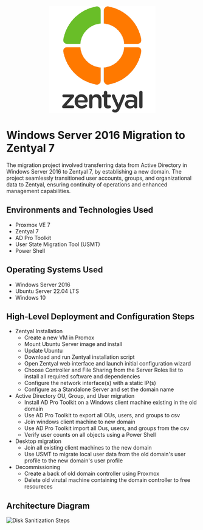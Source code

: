 <p align="center">
<img src="assets/zentyal-logo.png" alt="Zentyal Logo" />
</p>

# Windows Server 2016 Migration to Zentyal 7
The migration project involved transferring data from Active Directory in Windows Server 2016 to Zentyal 7, by establishing a new domain. The project seamlessly transitioned user accounts, groups, and organizational data to Zentyal, ensuring continuity of operations and enhanced management capabilities.

## Environments and Technologies Used

- Proxmox VE 7
- Zentyal 7
- AD Pro Toolkit
- User State Migration Tool (USMT)
- Power Shell

## Operating Systems Used

- Windows Server 2016
- Ubuntu Server 22.04 LTS
- Windows 10

## High-Level Deployment and Configuration Steps

- Zentyal Installation
    - Create a new VM in Promox
    - Mount Ubuntu Server image and install
    - Update Ubuntu
    - Download and run Zentyal installation script
    - Open Zentyal web interface and launch initial configuration wizard
    - Choose Controller and File Sharing from the Server Roles list to install all required software and dependencies
    - Configure the network interface(s) with a static IP(s)
    - Configure as a Standalone Server and set the domain name
- Active Directory OU, Group, and User migration
    - Install AD Pro Toolkit on a Windows client machine existing in the old domain
    - Use AD Pro Toolkit to export all OUs, users, and groups to csv
    - Join windows client machine to new domain
    - Use AD Pro Toolkit import all Ous, users, and groups from the csv
    - Verify user counts on all objects using a Power Shell 
- Desktop migration
    - Join all existing client machines to the new domain
    - Use USMT to migrate local user data from the old domain's user profile to the new domain's user profile
- Decommissioning
    - Create a back of old domain controller using Proxmox
    - Delete old virutal machine containing the domain controller to free resoureces
    

<h2>Architecture Diagram</h2>

<p>
<img src="https://i.imgur.com/DJmEXEB.png" height="80%" width="80%" alt="Disk Sanitization Steps"/>
</p>